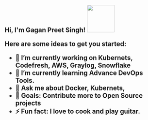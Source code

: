 <h2>Hi, I'm Gagan Preet Singh! <img src="https://media.giphy.com/media/Vhd10uVrDjMhAG7IyV/giphy.gif" width="90">


Here are some ideas to get you started:

- 🔭 I’m currently working on Kubernets, Codefresh, AWS, Graylog, Snowflake
- 🌱 I’m currently learning Advance DevOps Tools.
- 💬 Ask me about Docker, Kubernets, 
- 🥅 Goals: Contribute more to Open Source projects
- ⚡ Fun fact: I love to cook and play guitar. 

